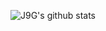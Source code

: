 ![J9G's github stats](https://github-readme-stats.vercel.app/api?username=J9G&theme=tokyonight&show_icons=true)


<!--
**texyky/texyky** is a ✨ _special_ ✨ repository because its `README.md` (this file) appears on your GitHub profile.

